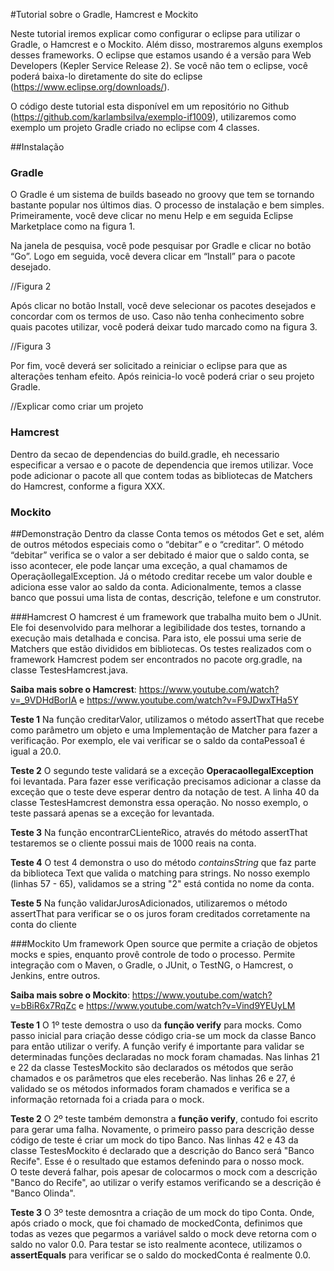 #Tutorial sobre o Gradle, Hamcrest e Mockito

  Neste tutorial iremos explicar como configurar o eclipse para utilizar o Gradle, o Hamcrest e o Mockito. Além disso, mostraremos alguns exemplos desses frameworks. O eclipse que estamos usando é a versão para Web Developers (Kepler Service Release 2). Se você não tem o eclipse, você poderá baixa-lo diretamente do site do eclipse (https://www.eclipse.org/downloads/).

  O código deste tutorial esta disponível em um repositório no Github (https://github.com/karlambsilva/exemplo-if1009), utilizaremos como exemplo um projeto Gradle criado no eclipse com 4 classes.
  
##Instalação  
  
### Gradle

O Gradle é um sistema de builds baseado no groovy que tem se tornando bastante popular nos últimos dias. O processo de instalação e bem simples. Primeiramente, você deve clicar no menu Help e em seguida Eclipse Marketplace como na figura 1.



Na janela de pesquisa, você pode pesquisar por Gradle e clicar no botão “Go”. Logo em seguida, você devera clicar em “Install” para o pacote desejado.

//Figura 2

Após clicar no botão Install, você deve selecionar os pacotes desejados e concordar com os termos de uso. Caso não tenha conhecimento sobre quais pacotes utilizar, você poderá deixar tudo marcado como na figura 3.

//Figura 3

Por fim, você deverá ser solicitado a reiniciar o eclipse para que as alterações tenham efeito. Após reinicia-lo você poderá criar o seu projeto Gradle.

//Explicar como criar um projeto

### Hamcrest
Dentro da secao de dependencias do build.gradle,  eh necessario especificar a versao e o pacote de dependencia que iremos utilizar. Voce pode adicionar o pacote all que contem todas as bibliotecas de Matchers do Hamcrest, conforme a figura XXX.

### Mockito


##Demonstração
Dentro da classe Conta temos os métodos Get e set, além de outros métodos especiais como o “debitar” e o “creditar”. O método “debitar” verifica se o valor a ser debitado é maior que o saldo conta, se isso acontecer, ele pode lançar uma exceção, a qual chamamos de OperaçãoIlegalException. Já o método creditar recebe um valor double e adiciona esse valor ao saldo da conta. Adicionalmente, temos a classe banco que possui uma lista de contas, descrição, telefone e um construtor.


###Hamcrest
O hamcrest é um framework que trabalha muito bem o JUnit. Ele foi desenvolvido para melhorar a legibilidade dos testes, tornando a execução mais detalhada e concisa. Para isto, ele possui uma serie de Matchers que estão divididos em bibliotecas. Os testes realizados com o framework Hamcrest podem ser encontrados no pacote org.gradle, na classe TestesHamcrest.java.

**Saiba mais sobre o Hamcrest**: <https://www.youtube.com/watch?v=_9VDHdBorIA> e <https://www.youtube.com/watch?v=F9JDwxTHa5Y>

**Teste 1**
Na função creditarValor, utilizamos o método assertThat que recebe como parâmetro um objeto e uma Implementação de Matcher para fazer a verificação. Por exemplo, ele vai verificar se o saldo da contaPessoa1 é igual a 20.0. 

**Teste 2**
O segundo teste validará se a exceção **OperacaoIlegalException** foi levantada. Para fazer esse verificação precisamos adicionar a classe da exceção que o teste deve esperar dentro da notação de test. A linha 40 da classe TestesHamcrest demonstra essa operação. 
No nosso exemplo, o teste passará apenas se a exceção for levantada.

**Teste 3**
Na função encontrarCLienteRico, através do método assertThat testaremos se o cliente possui mais de 1000 reais na conta.

**Teste 4**
O test 4 demonstra o uso do método _containsString_ que faz parte da biblioteca Text que valida o matching para strings. No nosso exemplo (linhas 57 - 65), validamos se a string "2" está contida no nome da conta. 

**Teste 5**
Na função validarJurosAdicionados, utilizaremos o método assertThat para verificar se o os juros foram creditados corretamente na conta do cliente

###Mockito
Um framework Open source que permite a criação de objetos mocks e spies, enquanto provê controle de todo o processo. Permite integração com o Maven, o Gradle, o JUnit, o TestNG,  o Hamcrest, o Jenkins, entre outros.

**Saiba mais sobre o Mockito**: <https://www.youtube.com/watch?v=bBiR6x7RqZc> e <https://www.youtube.com/watch?v=Vind9YEUyLM> 

**Teste 1**
O 1º teste demostra o uso da **função verify** para mocks. Como passo inicial para criação desse código cria-se um mock da classe Banco para então utilizar o verify. A função verify é importante para validar se determinadas funções declaradas no mock foram chamadas. 
Nas linhas 21 e 22 da classe TestesMockito são declarados os métodos que serão chamados e os parâmetros que eles receberão. Nas linhas 26 e 27, é validado se os métodos informados foram chamados e verifica se a informação retornada foi a criada para o mock.

**Teste 2**
O 2º teste também demonstra a **função verify**, contudo foi escrito para gerar uma falha. Novamente, o primeiro passo para descrição desse código de teste é criar um mock do tipo Banco. Nas linhas 42 e 43 da classe TestesMockito é declarado que a descrição do Banco será "Banco Recife". Esse é o resultado que estamos defenindo para o nosso mock.  
O teste deverá falhar, pois apesar de colocarmos o mock com a descrição "Banco do Recife", ao utilizar o verify estamos verificando se a descrição é "Banco Olinda".

**Teste 3**
O 3º teste demosntra a criação de um mock do tipo Conta. Onde, após criado o mock, que foi chamado de mockedConta, definimos que todas as vezes que pegarmos a variável saldo o mock deve retorna com o saldo no valor 0.0. Para testar se isto realmente acontece, utilizamos o **assertEquals** para verificar se o saldo do mockedConta é realmente 0.0.




